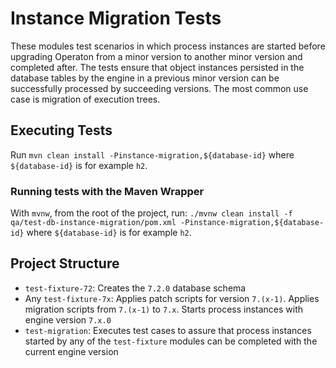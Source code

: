 Instance Migration Tests
========================

These modules test scenarios in which process instances are started before upgrading Operaton from a minor version to another minor version and completed after. The tests ensure that object instances persisted in the database tables by the engine in a previous minor version can be successfully processed by succeeding versions. The most common use case is migration of execution trees.

Executing Tests
---------------

Run `mvn clean install -Pinstance-migration,${database-id}` where `${database-id}` is for example `h2`.

### Running tests with the Maven Wrapper

With `mvnw`, from the root of the project, 
run: `./mvnw clean install -f qa/test-db-instance-migration/pom.xml -Pinstance-migration,${database-id}` 
where `${database-id}` is for example `h2`.

Project Structure
-----------------

* `test-fixture-72`: Creates the `7.2.0` database schema
* Any `test-fixture-7x`: Applies patch scripts for version `7.(x-1)`. Applies migration scripts from `7.(x-1)` to `7.x`. Starts process instances with engine version `7.x.0`
* `test-migration`: Executes test cases to assure that process instances started by any of the `test-fixture` modules can be completed with the current engine version